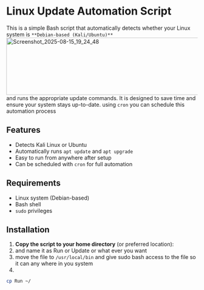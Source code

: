 # Linux Update Automation Script

This is a simple Bash script that automatically detects whether your Linux system is `**Debian-based (Kali/Ubuntu)**`<img width="570" height="151" alt="Screenshot_2025-08-15_19_24_48" src="https://github.com/user-attachments/assets/21253a3b-4246-4fea-8580-70410abdb543" />
 and runs the appropriate update commands.
It is designed to save time and ensure your system stays up-to-date. using `cron` you can schedule this automation process

## Features

- Detects Kali Linux or Ubuntu
- Automatically runs `apt update` and `apt upgrade`
- Easy to run from anywhere after setup
- Can be scheduled with `cron` for full automation

## Requirements

- Linux system (Debian-based)
- Bash shell
- `sudo` privileges

## Installation

1. **Copy the script to your home directory** (or preferred location):
2. and name it as Run or Update or what ever you want 
3. move the file to `/usr/local/bin` and give sudo bash access to the file so it can any where in you system
4. 
```bash
cp Run ~/
